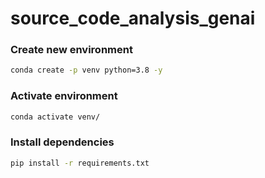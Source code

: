 # source_code_analysis_genai

### Create new environment
```bash
conda create -p venv python=3.8 -y
```

### Activate environment
```bash
conda activate venv/
```

### Install dependencies
```bash
pip install -r requirements.txt
```